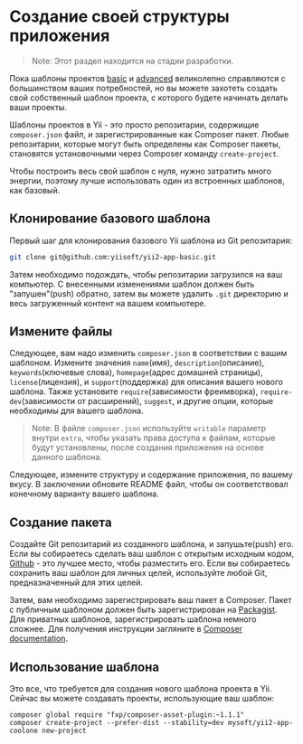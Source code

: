 Создание своей структуры приложения
=======================================

> Note: Этот раздел находится на стадии разработки.

Пока шаблоны проектов [basic](https://github.com/yiisoft/yii2-app-basic) и [advanced](https://github.com/yiisoft/yii2-app-advanced) великолепно справляются с большинством ваших потребностей, но вы можете захотеть создать свой собственный шаблон проекта, с которого будете начинать делать ваши проекты.

Шаблоны проектов в Yii - это просто репозитарии, содержищие `composer.json` файл, и зарегистрированные как Composer пакет.
Любые репозитарии, которые могут быть определены как Composer пакеты, становятся установочными через Composer команду `create-project`.

Чтобы построить весь свой шаблон с нуля, нужно затратить много энергии, поэтому лучше использовать один из встроенных шаблонов, как базовый.

Клонирование базового шаблона
----------------------------------------

Первый шаг для клонирования базового Yii шаблона из Git репозитария:

```bash
git clone git@github.com:yiisoft/yii2-app-basic.git
```

Затем необходимо подождать, чтобы репозитарии загрузился на ваш компьютер. С внесенными изменениями шаблон должен быть "запушен"(push) обратно, затем вы можете удалить `.git` директорию и весь загруженный контент на вашем компьютере.

Измените файлы
------------

Следующее, вам надо изменить `composer.json` в соответствии с вашим шаблоном. Измените значения `name`(имя), `description`(описание), `keywords`(ключевые слова), `homepage`(адрес домашней страницы), `license`(лицензия), и `support`(поддержка)
для описания вашего нового шаблона. Также установите `require`(зависимости фреимворка), `require-dev`(зависимости от расширений), `suggest`, и другие опции, которые необходимы для вашего шаблона.

> Note: В файле `composer.json` используйте `writable` параметр внутри `extra`, чтобы указать
> права доступа к файлам, которые будут установлены, после создания приложения на основе данного шаблона.

Следующее, измените структуру и содержание приложения, по вашему вкусу. В заключении обновите README файл, чтобы он соответствовал конечному варианту вашего шаблона.

Создание пакета
--------------

Создайте Git репозитарий из созданного шаблона, и запушьте(push) его. Если вы собираетесь сделать ваш шаблон с открытым исходным кодом, [Github](http://github.com) - это лучшее место, чтобы разместить его. Если вы собираетесь сохранить ваш шаблон для личных целей, используйте любой Git, предназначенный для этих целей.

Затем, вам необходимо зарегистрировать ваш пакет в Composer. Пакет с публичным шаблоном должен быть зарегистрирован на [Packagist](https://packagist.org/).
Для приватных шаблонов, зарегистрировать шаблона немного сложнее. Для получения инструкции загляните в [Composer documentation](https://getcomposer.org/doc/05-repositories.md#hosting-your-own).

Использование шаблона
------

Это все, что требуется для создания нового шаблона проекта в Yii. Сейчас вы можете создавать проекты, использующие ваш шаблон:

```
composer global require "fxp/composer-asset-plugin:~1.1.1"
composer create-project --prefer-dist --stability=dev mysoft/yii2-app-coolone new-project
```
